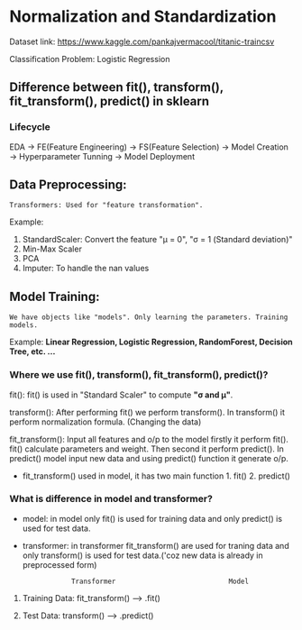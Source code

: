 # Normalization and Standardization 

Dataset link: https://www.kaggle.com/pankajvermacool/titanic-traincsv

Classification Problem: Logistic Regression

## Difference between fit(), transform(), fit_transform(), predict() in sklearn

### Lifecycle

EDA -> FE(Feature Engineering) -> FS(Feature Selection) -> Model Creation -> Hyperparameter Tunning -> Model Deployment                          
               

## Data Preprocessing:
    Transformers: Used for "feature transformation".
    
Example: 
1. StandardScaler: Convert the feature "μ = 0", "σ = 1 (Standard deviation)" 
2. Min-Max Scaler
3. PCA
4. Imputer: To handle the nan values



## Model Training:
    We have objects like "models". Only learning the parameters. Training models.
    
Example:
**Linear Regression, Logistic Regression, RandomForest, Decision Tree, etc. ...**

### Where we use fit(), transform(), fit_transform(), predict()?

fit(): fit() is used in "Standard Scaler" to compute **"σ and μ"**. 

transform(): After performing fit() we perform transform(). In transform() it perform normalization formula. (Changing the data)

fit_transform():
    Input all features and o/p to the model firstly it perform fit(). fit() calculate parameters and weight. Then second it perform predict(). In predict() model input new data and using predict() function it generate o/p. 

* fit_transform() used in model, it has two main function 1. fit() 2. predict()

### What is difference in model and transformer?
* model: in model only fit() is used for training data and only predict() is used for test data.

* transformer: in transformer fit_transform() are used for traning data and only transform() is used for test data.('coz new data is already in preprocessed form)



                  Transformer                            Model

1. Training Data: fit_transform()                                        -->                 .fit()

2. Test Data:     transform()                                            -->                 .predict()
